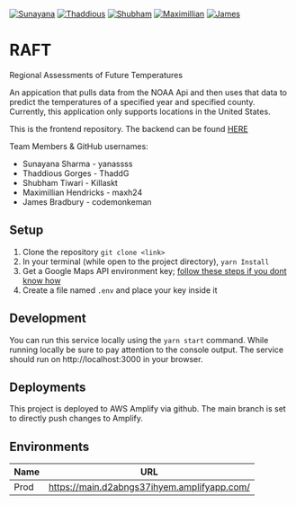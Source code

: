 
[![Sunayana](https://img.shields.io/badge/Sunayana-Team%20Lead%2C%20Documentation%20Lead-ff69b4)](https://img.shields.io/badge/Sunayana-Team%20Lead%2C%20Documentation%20Lead-ff69b4)
[![Thaddious](https://img.shields.io/badge/Thaddious-Front--End%20Lead-green)](https://img.shields.io/badge/Thaddious-Front--End%20Lead-green)
[![Shubham](https://img.shields.io/badge/Shubham-DevOps%20Lead-orange)](https://img.shields.io/badge/Shubham-DevOps%20Lead-orange)
[![Maximillian](https://img.shields.io/badge/Maximillian-Back--End%20Lead-blue)](https://img.shields.io/badge/Maximillian-Back--End%20Lead-blue)
[![James](https://img.shields.io/badge/James-Machine%20Learning%20Lead%2C%20Presentation%20Lead-yellowgreen)](https://img.shields.io/badge/James-Machine%20Learning%20Lead%2C%20Presentation%20Lead-yellowgreen)
# RAFT
Regional Assessments of Future Temperatures

An appication that pulls data from the NOAA Api and then uses that data to predict the temperatures of a specified year and specified county. Currently, this application only supports locations in the United States. 

This is the frontend repository.
The backend can be found [HERE](https://github.com/Killaskt/raft-backend)

Team Members & GitHub usernames:
* Sunayana Sharma - yanassss
* Thaddious Gorges - ThaddG
* Shubham Tiwari - Killaskt
* Maximillian Hendricks - maxh24
* James Bradbury - codemonkeman

## Setup

1. Clone the repository `git clone <link>`
2. In your terminal (while open to the project directory), `yarn Install`
3. Get a Google Maps API environment key; [follow these steps if you dont know how](https://studiosimpati.co/setup-configure-google-maps-api-key/)
4. Create a file named `.env` and place your key inside it

## Development

You can run this service locally using the `yarn start` command.
While running locally be sure to pay attention to the console output. The service should run on http://localhost:3000 in your browser.

## Deployments

This project is deployed to AWS Amplify via github. The main branch is set to directly push changes to Amplify.

## Environments

| Name | URL                                               |
| ---- | ------------------------------------------------- |
| Prod | https://main.d2abngs37ihyem.amplifyapp.com/       |



